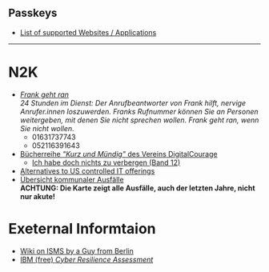 
## Passkeys
- [List of supported Websites / Applications](https://passkeys.directory/)

---
# N2K
- [*Frank geht ran*](https://digitalcourage.de/frank-geht-ran)<br>
  *24 Stunden im Dienst: Der Anrufbeantworter von Frank hilft, nervige Anrufer.innen loszuwerden. Franks Rufnummer können Sie an Personen weitergeben, mit denen Sie nicht sprechen wollen. Frank geht ran, wenn Sie nicht wollen.*
  - 01631737743  
  - 052116391643
- [Bücherreihe *"Kurz und Mündig"* des Vereins DigitalCourage](https://shop.digitalcourage.de/themen/kurzmuendig/)
  - [Ich habe doch nichts zu verbergen (Band 12)](https://shop.digitalcourage.de/nichts-zu-verbergen.html)
- [Alternatives to US controlled IT offerings](https://european-alternatives.eu)
- [Übersicht kommunaler Ausfälle](https://kommunaler-notbetrieb.de/)<br>
  **ACHTUNG: Die Karte zeigt alle Ausfälle, auch der letzten Jahre, nicht nur akute!**

# Exeternal Informtaion
- [Wiki on ISMS by a Guy from Berlin](https://wiki.isms-ratgeber.info/wiki/Willkommen_im_ISMS-Ratgeber_WiKi)
- [IBM (free) *Cyber Resilience Assessment*](https://www.ibm.com/flashsystem/cyber-resilience#Cyber+resilience+assessment)
